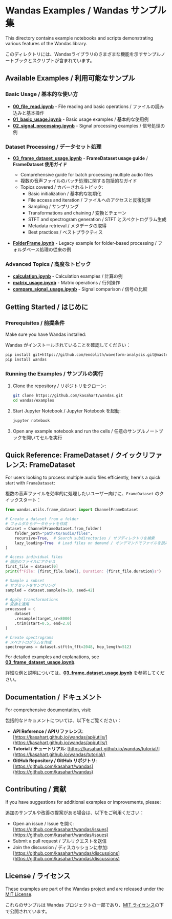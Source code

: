 # Wandas Examples / Wandas サンプル集

This directory contains example notebooks and scripts demonstrating various features of the Wandas library.

このディレクトリには、Wandasライブラリのさまざまな機能を示すサンプルノートブックとスクリプトが含まれています。

## Available Examples / 利用可能なサンプル

### Basic Usage / 基本的な使い方

- **[00_file_read.ipynb](./00_file_read.ipynb)** - File reading and basic operations / ファイルの読み込みと基本操作
- **[01_basic_usage.ipynb](./01_basic_usage.ipynb)** - Basic usage examples / 基本的な使用例
- **[02_signal_processing.ipynb](./02_signal_processing.ipynb)** - Signal processing examples / 信号処理の例

### Dataset Processing / データセット処理

- **[03_frame_dataset_usage.ipynb](./03_frame_dataset_usage.ipynb)** - **FrameDataset usage guide** / **FrameDataset 使用ガイド**
  - Comprehensive guide for batch processing multiple audio files
  - 複数の音声ファイルのバッチ処理に関する包括的なガイド
  - Topics covered / カバーされるトピック:
    - Basic initialization / 基本的な初期化
    - File access and iteration / ファイルへのアクセスと反復処理
    - Sampling / サンプリング
    - Transformations and chaining / 変換とチェーン
    - STFT and spectrogram generation / STFT とスペクトログラム生成
    - Metadata retrieval / メタデータの取得
    - Best practices / ベストプラクティス

- **[FolderFrame.ipynb](./FolderFrame.ipynb)** - Legacy example for folder-based processing / フォルダベース処理の従来の例

### Advanced Topics / 高度なトピック

- **[calculation.ipynb](./calculation.ipynb)** - Calculation examples / 計算の例
- **[matrix_usage.ipynb](./matrix_usage.ipynb)** - Matrix operations / 行列操作
- **[compare_signal_usage.ipynb](./compare_signal_usage.ipynb)** - Signal comparison / 信号の比較

## Getting Started / はじめに

### Prerequisites / 前提条件

Make sure you have Wandas installed:

Wandas がインストールされていることを確認してください：

```bash
pip install git+https://github.com/endolith/waveform-analysis.git@master
pip install wandas
```

### Running the Examples / サンプルの実行

1. Clone the repository / リポジトリをクローン:
   ```bash
   git clone https://github.com/kasahart/wandas.git
   cd wandas/examples
   ```

2. Start Jupyter Notebook / Jupyter Notebook を起動:
   ```bash
   jupyter notebook
   ```

3. Open any example notebook and run the cells / 任意のサンプルノートブックを開いてセルを実行

## Quick Reference: FrameDataset / クイックリファレンス: FrameDataset

For users looking to process multiple audio files efficiently, here's a quick start with `FrameDataset`:

複数の音声ファイルを効率的に処理したいユーザー向けに、`FrameDataset` のクイックスタート：

```python
from wandas.utils.frame_dataset import ChannelFrameDataset

# Create a dataset from a folder
# フォルダからデータセットを作成
dataset = ChannelFrameDataset.from_folder(
    folder_path="path/to/audio/files",
    recursive=True,  # Search subdirectories / サブディレクトリを検索
    lazy_loading=True  # Load files on demand / オンデマンドでファイルを読み込む
)

# Access individual files
# 個別のファイルにアクセス
first_file = dataset[0]
print(f"File: {first_file.label}, Duration: {first_file.duration}s")

# Sample a subset
# サブセットをサンプリング
sampled = dataset.sample(n=10, seed=42)

# Apply transformations
# 変換を適用
processed = (
    dataset
    .resample(target_sr=8000)
    .trim(start=0.5, end=2.0)
)

# Create spectrograms
# スペクトログラムを作成
spectrograms = dataset.stft(n_fft=2048, hop_length=512)
```

For detailed examples and explanations, see **[03_frame_dataset_usage.ipynb](./03_frame_dataset_usage.ipynb)**.

詳細な例と説明については、**[03_frame_dataset_usage.ipynb](./03_frame_dataset_usage.ipynb)** を参照してください。

## Documentation / ドキュメント

For comprehensive documentation, visit:

包括的なドキュメントについては、以下をご覧ください：

- **API Reference / APIリファレンス**: [https://kasahart.github.io/wandas/api/utils/](https://kasahart.github.io/wandas/api/utils/)
- **Tutorial / チュートリアル**: [https://kasahart.github.io/wandas/tutorial/](https://kasahart.github.io/wandas/tutorial/)
- **GitHub Repository / GitHub リポジトリ**: [https://github.com/kasahart/wandas](https://github.com/kasahart/wandas)

## Contributing / 貢献

If you have suggestions for additional examples or improvements, please:

追加のサンプルや改善の提案がある場合は、以下をご利用ください：

- Open an issue / Issue を開く: [https://github.com/kasahart/wandas/issues](https://github.com/kasahart/wandas/issues)
- Submit a pull request / プルリクエストを送信
- Join the discussion / ディスカッションに参加: [https://github.com/kasahart/wandas/discussions](https://github.com/kasahart/wandas/discussions)

## License / ライセンス

These examples are part of the Wandas project and are released under the [MIT License](https://opensource.org/licenses/MIT).

これらのサンプルは Wandas プロジェクトの一部であり、[MIT ライセンス](https://opensource.org/licenses/MIT)の下で公開されています。
